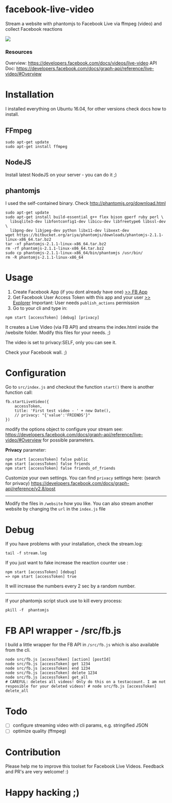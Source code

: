 # facebook-live-video
Stream a website with phantomjs to Facebook Live via ffmpeg (video) and collect Facebook reactions

![](https://www.dropbox.com/s/9dyjhg0vvbvjnse/Screenshot%202016-11-15%2022.11.59.png?dl=1)

### Resources

Overview:
https://developers.facebook.com/docs/videos/live-video
API Doc:
https://developers.facebook.com/docs/graph-api/reference/live-video/#Overview

# Installation

I installed everything on Ubuntu 16.04, for other versions check docs how to install.

## FFmpeg

```
sudo apt-get update
sudo apt-get install ffmpeg
``` 

## NodeJS

Install latest NodeJS on your server - you can do it ;) 

## phantomjs

I used the self-contained binary. Check http://phantomjs.org/download.html

```
sudo apt-get update
sudo apt-get install build-essential g++ flex bison gperf ruby perl \
  libsqlite3-dev libfontconfig1-dev libicu-dev libfreetype6 libssl-dev \
  libpng-dev libjpeg-dev python libx11-dev libxext-dev
wget https://bitbucket.org/ariya/phantomjs/downloads/phantomjs-2.1.1-linux-x86_64.tar.bz2
tar -xf phantomjs-2.1.1-linux-x86_64.tar.bz2
rm -rf phantomjs-2.1.1-linux-x86_64.tar.bz2
sudo cp phantomjs-2.1.1-linux-x86_64/bin/phantomjs /usr/bin/
rm -R phantomjs-2.1.1-linux-x86_64
```

# Usage

1. Create Facebook App (if you dont already have one) [>> FB App](https://developers.facebook.com/apps)
1. Get Facebook User Access Token with this app and your user [>> Explorer](https://developers.facebook.com/tools/explorer/)
   Important: User needs `publish_actions` permission
1. Go to your cli and type in:
```
npm start [accessToken] [debug] [privacy]
```

It creates a Live Video (via FB API) and streams the index.html inside the /website folder.
Modify this files for your needs. ;)

The video is set to privacy:SELF, only you can see it.

Check your Facebook wall. ;)

# Configuration

Go to `src/index.js` and checkout the function `start()` there is another function call:
```
fb.startLiveVideo({
    accessToken,
    title: 'First test video - ' + new Date(),
    // privacy: "{'value':'FRIENDS'}"
})
```
modify the options object to configure your stream
see: https://developers.facebook.com/docs/graph-api/reference/live-video/#Overview
for possible parameters.

**Privacy** parameter:
```
npm start [accessToken] false public
npm start [accessToken] false friends
npm start [accessToken] false friends_of_friends
```
Customize your own settings.
You can find `privacy` settings here: (search for privacy)
https://developers.facebook.com/docs/graph-api/reference/v2.8/post

---

Modify the files in `/website` how you like. You can also stream another website by changing the `url` in the `index.js` file

# Debug

If you have problems with your installation, check the stream.log:
``` 
tail -f stream.log
```

If you just want to fake increase the reaction counter use :
```
npm start [accessToken] [debug]
=> npm start [accessToken] true
```
It will increase the numbers every 2 sec by a random number.

---

If your phantomjs script stuck use to kill every process:
```
pkill -f  phantomjs
```

# FB API wrapper - /src/fb.js

I build a little wrapper for the FB API in `/src/fb.js` which is also available from the cli.
```
node src/fb.js [accessToken] [action] [postId]
node src/fb.js [accessToken] get 1234
node src/fb.js [accessToken] end 1234
node src/fb.js [accessToken] delete 1234
node src/fb.js [accessToken] get_all
# CAREFUL: deletes all videos! Only do this on a testaccount. I am not resposible for your deleted videos! # node src/fb.js [accessToken] delete_all
```

# Todo

- [ ] configure streaming video with cli params, e.g. stringified JSON
- [ ] optimize quality (ffmpeg)

# Contribution

Please help me to improve this toolset for Facebook Live Videos. 
Feedback and PR's are very welcome! :)

# Happy hacking ;)